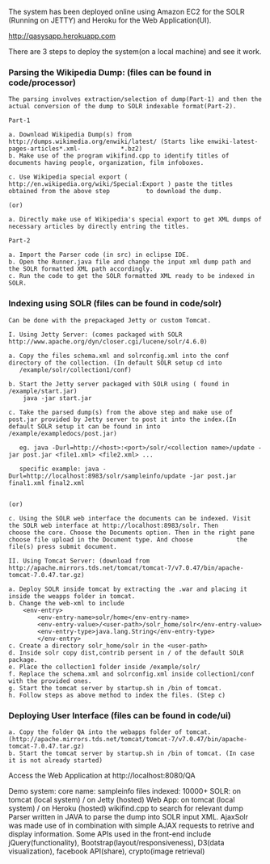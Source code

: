 The system has been deployed online using Amazon EC2 for the SOLR (Running on JETTY) and Heroku for the Web Application(UI).

http://qasysapp.herokuapp.com

There are 3 steps to deploy the system(on a local machine) and see it work.

### Parsing the Wikipedia Dump: (files can be found in code/processor)

	The parsing involves extraction/selection of dump(Part-1) and then the actual conversion of the dump to SOLR indexable format(Part-2).

	Part-1

	a. Download Wikipedia Dump(s) from http://dumps.wikimedia.org/enwiki/latest/ (Starts like enwiki-latest-pages-articles*.xml-  		   *.bz2)
	b. Make use of the program wikifind.cpp to identify titles of documents having people, organization, film infoboxes.
	
	c. Use Wikipedia special export ( http://en.wikipedia.org/wiki/Special:Export ) paste the titles obtained from the above step 		   to download the dump.

	(or)
	
	a. Directly make use of Wikipedia's special export to get XML dumps of necessary articles by directly entring the titles.

	Part-2

	a. Import the Parser code (in src) in eclipse IDE.
	b. Open the Runner.java file and change the input xml dump path and the SOLR formatted XML path accordingly.
	c. Run the code to get the SOLR formatted XML ready to be indexed in SOLR.


### Indexing using SOLR (files can be found in code/solr)

	Can be done with the prepackaged Jetty or custom Tomcat.
	
	I. Using Jetty Server: (comes packaged with SOLR http://www.apache.org/dyn/closer.cgi/lucene/solr/4.6.0)
	
	a. Copy the files schema.xml and solrconfig.xml into the conf directory of the collection. (In default SOLR setup cd into 
	   /example/solr/collection1/conf) 
	
	b. Start the Jetty server packaged with SOLR using ( found in /example/start.jar)
		java -jar start.jar
	
	c. Take the parsed dump(s) from the above step and make use of post.jar provided by Jetty server to post it into the index.(In 		   default SOLR setup it can be found in into /example/exampledocs/post.jar) 
		
	   eg. java -Durl=http://<host>:<port>/solr/<collection name>/update -jar post.jar <file1.xml> <file2.xml> ...
		
	   specific example: java -Durl=http://localhost:8983/solr/sampleinfo/update -jar post.jar final1.xml final2.xml
	

	(or)

	c. Using the SOLR web interface the documents can be indexed. Visit the SOLR web interface at http://localhost:8983/solr. Then 		   choose the core. Choose the Documents option. Then in the right pane choose file upload in the Document type. And choose 		   the file(s) press submit document.

	II. Using Tomcat Server: (download from http://apache.mirrors.tds.net/tomcat/tomcat-7/v7.0.47/bin/apache-tomcat-7.0.47.tar.gz)
	
	a. Deploy SOLR inside tomcat by extracting the .war and placing it inside the weapps folder in tomcat.
	b. Change the web-xml to include
		<env-entry>
	       	<env-entry-name>solr/home</env-entry-name>
       		<env-entry-value>/<user-path>/solr_home/solr</env-entry-value>
	        <env-entry-type>java.lang.String</env-entry-type>
	        </env-entry>
	c. Create a directory solr_home/solr in the <user-path>
	d. Inside solr copy dist,contrib persent in / of the default SOLR package.
	e. Place the collection1 folder inside /example/solr/
	f. Replace the schema.xml and solrconfig.xml inside collection1/conf with the provided ones.
	g. Start the tomcat server by startup.sh in /bin of tomcat.
	h. Follow steps as above method to index the files. (Step c)

	
### Deploying User Interface (files can be found in code/ui)

	a. Copy the folder QA into the webapps folder of tomcat. (http://apache.mirrors.tds.net/tomcat/tomcat-7/v7.0.47/bin/apache- 		   tomcat-7.0.47.tar.gz)
	b. Start the tomcat server by startup.sh in /bin of tomcat. (In case it is not already started)
	
Access the Web Application at http://localhost:8080/QA



Demo system:
core name: sampleinfo
files indexed: 10000+
SOLR: on tomcat (local system) / on Jetty (hosted)
Web App: on tomcat (local system) / on Heroku (hosted)
wikifind.cpp to search for relevant dump
Parser written in JAVA to parse the dump into SOLR input XML.
AjaxSolr was made use of in combination with simple AJAX requests to retrive and display information.
Some APIs used in the front-end include jQuery(functionality), Bootstrap(layout/responsiveness), D3(data visualization), facebook API(share), crypto(image retrieval)
